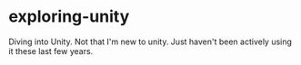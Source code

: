 # exploring-unity
Diving into Unity. Not that I'm new to unity. Just haven't been actively using it these last few years.
